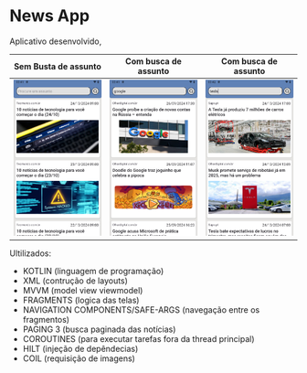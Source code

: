 # News App

Aplicativo desenvolvido,

| Sem Busta de assunto           | Com busca de assunto                                  | Com busca de assunto                                |
|-----------------------------|-----------------------------------------------------------|-----------------------------------------------------------|
| ![Screenshot](screenshots/Screenshot_20241026-034116.png) | ![Screenshot](screenshots/Screenshot_20241026-034134.png) | ![Screenshot](screenshots/Screenshot_20241026-034202.png) |

Ultilizados:
* KOTLIN (linguagem de programação)
* XML (contrução de layouts)
* MVVM (model view viewmodel)
* FRAGMENTS (logica das telas)
* NAVIGATION COMPONENTS/SAFE-ARGS (navegação entre os fragmentos)
* PAGING 3 (busca paginada das notícias)
* COROUTINES (para executar tarefas fora da thread principal)
* HILT (injeção de depêndecias)
* COIL (requisição de imagens)
